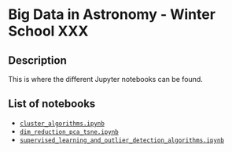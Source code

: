 # Big Data in Astronomy - Winter School XXX

## Description

This is where the different Jupyter notebooks can be found.

## List of notebooks

- [`cluster_algorithms.ipynb`](./clustering_algorithms.ipynb)
- [`dim_reduction_pca_tsne.ipynb`](./dim_reduction_pca_tsne.ipynb)
- [`supervised_learning_and_outlier_detection_algorithms.ipynb`](supervised_learning_and_outlier_detection_algorithms.ipynb)